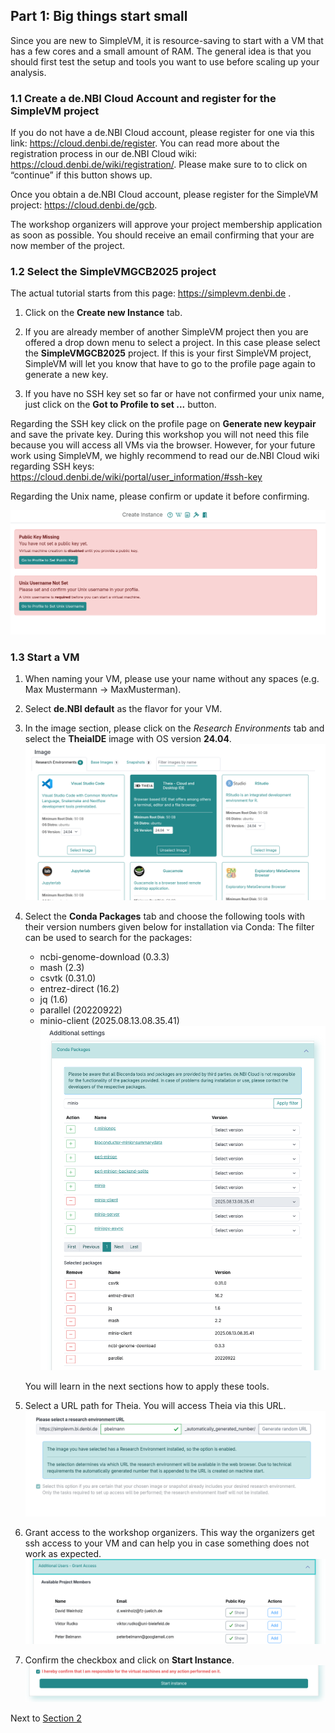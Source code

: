 ## Part 1: Big things start small

Since you are new to SimpleVM, it is resource-saving to start with a VM that
has a few cores and a small amount of RAM. The general idea is that you should first test the setup and
tools you want to use before scaling up your analysis.

### 1.1 Create a de.NBI Cloud Account and register for the SimpleVM project

If you do not have a de.NBI Cloud account, please register for one
via this link: https://cloud.denbi.de/register.
You can read more about the registration process in our 
de.NBI Cloud wiki: https://cloud.denbi.de/wiki/registration/.
Please make sure to to click on “continue” if this button shows up.

Once you obtain a de.NBI Cloud account, please register for the SimpleVM project: https://cloud.denbi.de/gcb.

The workshop organizers will approve your project membership application as soon as possible.
You should receive an email confirming that your are now member of the project.

### 1.2 Select the SimpleVMGCB2025 project

The actual tutorial starts from this page: https://simplevm.denbi.de . 

1. Click on the **Create new Instance** tab.

2. If you are already member of another SimpleVM project then you are offered a drop down menu to select
a project. In this case please select the **SimpleVMGCB2025** project. If this is
your first SimpleVM project, SimpleVM will let you know that have to go to the profile page again to generate a new key.

3. If you have no SSH key set so far or have not confirmed your unix name, just click on the **Got to Profile to set ...** button.

Regarding the SSH key click on the profile page on **Generate new keypair** and save the
private key. During this workshop you will not need this file because 
you will access all VMs via the browser. However, for your future work using
SimpleVM, we highly recommend to read our de.NBI Cloud wiki regarding
SSH keys: https://cloud.denbi.de/wiki/portal/user_information/#ssh-key

Regarding the Unix name, please confirm or update it before confirming.

   ![](./figures/unix_name_ssh.png)

### 1.3 Start a VM

1. When naming your VM, please use your name without any spaces (e.g. Max Mustermann -> MaxMusterman). 
2. Select **de.NBI default** as the flavor for your VM.
3. In the image section, please click on the *Research Environments* tab 
   and select the **TheiaIDE** image with OS version **24.04**.
   ![](./figures/theiaImage.png)
4. Select the **Conda Packages** tab and choose the following tools with their version numbers given below for installation via Conda:
   The filter can be used to search for the packages:

   * ncbi-genome-download (0.3.3)
   * mash (2.3)
   * csvtk (0.31.0)
   * entrez-direct (16.2)
   * jq (1.6)
   * parallel (20220922)
   * minio-client (2025.08.13.08.35.41)
   ![](figures/bioconda.png)
   
   You will learn in the next sections how to apply these tools.

4. Select a URL path for Theia. You will access Theia via this URL.
   ![](figures/researchenvironment_url.png)
5. Grant access to the workshop organizers.
   This way the organizers get ssh access to your VM and can help you in case
   something does not work as expected.
   ![](figures/grantAccess.png)
6. Confirm the checkbox and click on **Start Instance**.
   ![](figures/start_instance.png)

Next to [Section 2](part2.md)

